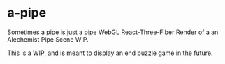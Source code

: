 # a-pipe
Sometimes a pipe is just a pipe
WebGL React-Three-Fiber Render of a an Alechemist Pipe Scene WIP.

This is a WIP, and is meant to display an end puzzle game in the future.
